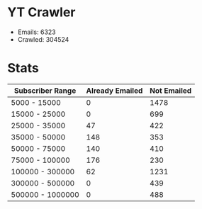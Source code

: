 # YT Crawler
- Emails: 6323
- Crawled: 304524

# Stats
| Subscriber Range  | Already Emailed | Not Emailed |
|-------|-------|-------|
| 5000 - 15000 | 0 | 1478 |
| 15000 - 25000 | 0 | 699 |
| 25000 - 35000 | 47 | 422 |
| 35000 - 50000 | 148 | 353 |
| 50000 - 75000 | 140 | 410 |
| 75000 - 100000 | 176 | 230 |
| 100000 - 300000 | 62 | 1231 |
| 300000 - 500000 | 0 | 439 |
| 500000 - 1000000 | 0 | 488 |
